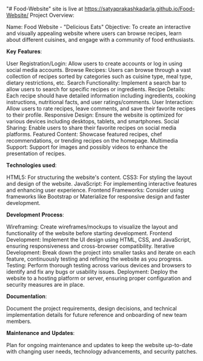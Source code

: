 "# Food-Website"
 site is live at https://satyaprakashkadarla.github.io/Food-Website/
Project Overview:

Name: Food Website - "Delicious Eats"
Objective: To create an interactive and visually appealing website where users can browse recipes, learn about different cuisines, and engage with a community of food enthusiasts.

𝐊𝐞𝐲 𝐅𝐞𝐚𝐭𝐮𝐫𝐞𝐬:

User Registration/Login: Allow users to create accounts or log in using social media accounts.
Browse Recipes: Users can browse through a vast collection of recipes sorted by categories such as cuisine type, meal type, dietary restrictions, etc.
Search Functionality: Implement a search bar to allow users to search for specific recipes or ingredients.
Recipe Details: Each recipe should have detailed information including ingredients, cooking instructions, nutritional facts, and user ratings/comments.
User Interaction: Allow users to rate recipes, leave comments, and save their favorite recipes to their profile.
Responsive Design: Ensure the website is optimized for various devices including desktops, tablets, and smartphones.
Social Sharing: Enable users to share their favorite recipes on social media platforms.
Featured Content: Showcase featured recipes, chef recommendations, or trending recipes on the homepage.
Multimedia Support: Support for images and possibly videos to enhance the presentation of recipes.

𝐓𝐞𝐜𝐡𝐧𝐨𝐥𝐨𝐠𝐢𝐞𝐬 𝐮𝐬𝐞𝐝:

HTML5: For structuring the website's content.
CSS3: For styling the layout and design of the website.
JavaScript: For implementing interactive features and enhancing user experience.
Frontend Frameworks: Consider using frameworks like Bootstrap or Materialize for responsive design and faster development.

𝐃𝐞𝐯𝐞𝐥𝐨𝐩𝐦𝐞𝐧𝐭 𝐏𝐫𝐨𝐜𝐞𝐬𝐬:

Wireframing: Create wireframes/mockups to visualize the layout and functionality of the website before starting development.
Frontend Development: Implement the UI design using HTML, CSS, and JavaScript, ensuring responsiveness and cross-browser compatibility.
Iterative Development: Break down the project into smaller tasks and iterate on each feature, continuously testing and refining the website as you progress.
Testing: Perform thorough testing across various devices and browsers to identify and fix any bugs or usability issues.
Deployment: Deploy the website to a hosting platform or server, ensuring proper configuration and security measures are in place.

𝐃𝐨𝐜𝐮𝐦𝐞𝐧𝐭𝐚𝐭𝐢𝐨𝐧:

Document the project requirements, design decisions, and technical implementation details for future reference and onboarding of new team members.

𝐌𝐚𝐢𝐧𝐭𝐞𝐧𝐚𝐧𝐜𝐞 𝐚𝐧𝐝 𝐔𝐩𝐝𝐚𝐭𝐞𝐬:

Plan for ongoing maintenance and updates to keep the website up-to-date with changing user needs, technology advancements, and security patches.
